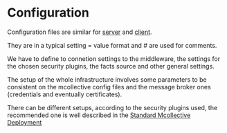      
     
           
       
<h1>Configuration</h1>
       
                            
<p>Configuration files are similar for <a href="http://docs.puppetlabs.com/mcollective/configure/server.html">server</a> and <a href="http://docs.puppetlabs.com/mcollective/configure/client.html">client</a>.</p>
<p>They are in a typical setting = value format and # are used for comments.</p>
<p>We have to define to connetion settings to the middleware, the settings for the chosen security plugins, the facts source and other general settings.</p>
<p>The setup of the whole infrastructure involves some parameters to be consistent on the mcollective config files and the message broker ones (credentials and eventually certificates).</p>
<p>There can be different setups, according to the security plugins used, the recommended one is well described in the <a href="http://docs.puppetlabs.com/mcollective/deploy/standard.html">Standard Mcollective Deployment</a></p>
  
     

